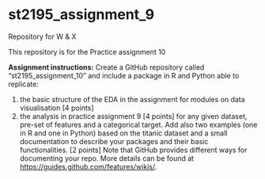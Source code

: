 # st2195_assignment_9

Repository for W & X

This repository is for the Practice assignment 10

**Assignment instructions:**
Create a GitHub repository called “st2195_assignment_10” and include a package in R
and Python able to replicate:
1. the basic structure of the EDA in the assignment for modules on data
visualisation [4 points]
2. the analysis in practice assignment 9 [4 points]
for any given dataset, pre-set of features and a categorical target. Add also two
examples (one in R and one in Python) based on the titanic dataset and a small
documentation to describe your packages and their basic functionalities. [2 points]
Note that GitHub provides different ways for documenting your repo. More details can
be found at https://guides.github.com/features/wikis/.
